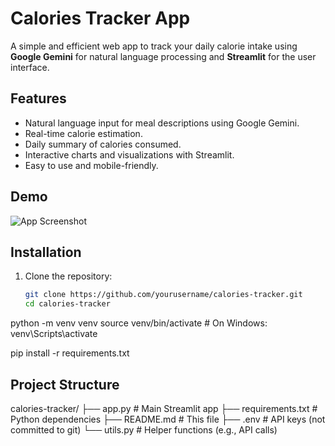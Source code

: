 # Calories Tracker App

A simple and efficient web app to track your daily calorie intake using **Google Gemini** for natural language processing and **Streamlit** for the user interface.

## Features

- Natural language input for meal descriptions using Google Gemini.
- Real-time calorie estimation.
- Daily summary of calories consumed.
- Interactive charts and visualizations with Streamlit.
- Easy to use and mobile-friendly.

## Demo

![App Screenshot](path_to_screenshot.png)

## Installation

1. Clone the repository:
   ```bash
   git clone https://github.com/yourusername/calories-tracker.git
   cd calories-tracker
python -m venv venv
source venv/bin/activate  # On Windows: venv\Scripts\activate

pip install -r requirements.txt

## Project Structure 
calories-tracker/
├── app.py              # Main Streamlit app
├── requirements.txt    # Python dependencies
├── README.md           # This file
├── .env                # API keys (not committed to git)
└── utils.py            # Helper functions (e.g., API calls)
